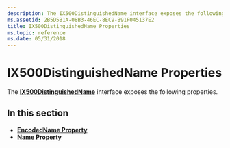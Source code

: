 ```yaml
---
description: The IX500DistinguishedName interface exposes the following properties.
ms.assetid: 2B5D5B1A-08B3-46EC-8EC9-B91F045137E2
title: IX500DistinguishedName Properties
ms.topic: reference
ms.date: 05/31/2018
---
```


# IX500DistinguishedName Properties

The [**IX500DistinguishedName**](/windows/desktop/api/CertEnroll/nn-certenroll-ix500distinguishedname) interface exposes the following properties.

## In this section

-   [**EncodedName Property**](/windows/desktop/api/CertEnroll/nf-certenroll-ix500distinguishedname-get_encodedname)
-   [**Name Property**](/windows/desktop/api/CertEnroll/nf-certenroll-ix500distinguishedname-get_name)

 

 



